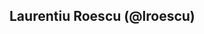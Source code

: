 ## Laurentiu Roescu (@lroescu)



<!---
lroescu/lroescu is a ✨ special ✨ repository because its `README.md` (this file) appears on your GitHub profile.
You can click the Preview link to take a look at your changes.
--->
